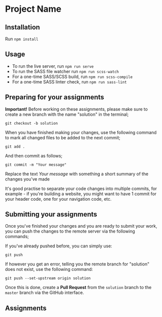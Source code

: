 # Project Name

## Installation

Run `npm install`

## Usage

- To run the live server, run `npm run serve`
- To run the SASS file watcher run `npm run scss-watch`
- For a one-time SASS/SCSS build, run `npm run scss-compile`
- For a one-time SASS linter check, run `npm run sass-lint`

## Preparing for your assignments

**Important!** Before working on these assignments, please make sure to create
a new branch with the name "solution" in the terminal;

`git checkout -b solution`

When you have finished making your changes, use the following command to mark all changed files
to be added to the next commit;

`git add .`

And then commit as follows;

`git commit -m "Your message"`

Replace the text _Your message_ with something a short summary of the changes you've made

It's good practise to separate your code changes into multiple commits,
for example - if you're building a website, you might want to have 1 commit for your header code,
one for your navigation code, etc.

## Submitting your assignments

Once you've finished your changes and you are ready to submit your work, you can push the changes
to the remote server via the following commands;

If you've already pushed before, you can simply use:

`git push`

If however you get an error, telling you the remote branch for "solution" does not exist, use the
following command:

`git push --set-upstream origin solution`

Once this is done, create a **Pull Request** from the `solution` branch to the `master` branch
via the GitHub interface.

## Assignments
